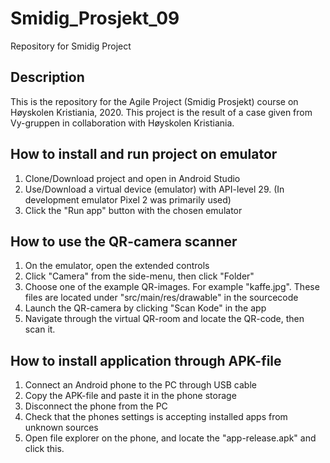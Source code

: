 # Smidig_Prosjekt_09
Repository for Smidig Project

## Description
This is the repository for the Agile Project (Smidig Prosjekt) course on Høyskolen Kristiania, 2020. This project is the result of a case given from Vy-gruppen in collaboration with Høyskolen Kristiania.


## How to install and run project on emulator
1. Clone/Download project and open in Android Studio
2. Use/Download a virtual device (emulator) with API-level 29. (In development emulator Pixel 2 was primarily used)
3. Click the "Run app" button with the chosen emulator

## How to use the QR-camera scanner
1. On the emulator, open the extended controls
2. Click "Camera" from the side-menu, then click "Folder"
3. Choose one of the example QR-images. For example "kaffe.jpg". These files are located under "src/main/res/drawable" in the sourcecode
4. Launch the QR-camera by clicking "Scan Kode" in the app
5. Navigate through the virtual QR-room and locate the QR-code, then scan it. 

## How to install application through APK-file
1. Connect an Android phone to the PC through USB cable
2. Copy the APK-file and paste it in the phone storage
3. Disconnect the phone from the PC
4. Check that the phones settings is accepting installed apps from unknown sources
5. Open file explorer on the phone, and locate the "app-release.apk" and click this. 
